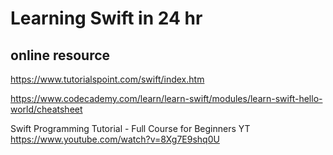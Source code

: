 # Learning Swift in 24 hr

## online resource

https://www.tutorialspoint.com/swift/index.htm

https://www.codecademy.com/learn/learn-swift/modules/learn-swift-hello-world/cheatsheet

Swift Programming Tutorial - Full Course for Beginners YT
https://www.youtube.com/watch?v=8Xg7E9shq0U
